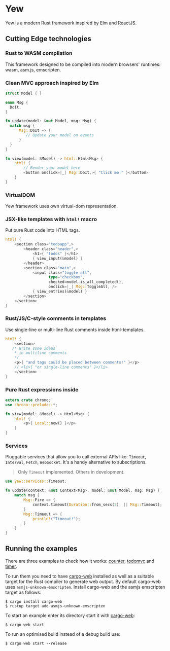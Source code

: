 # Yew

Yew is a modern Rust framework inspired by Elm and ReactJS.

## Cutting Edge technologies

### Rust to WASM compilation

This framework designed to be compiled into modern browsers' runtimes: wasm, asm.js, emscripten.

### Clean MVC approach inspired by Elm

```rust
struct Model { }

enum Msg {
  DoIt,
}

fn update(model: &mut Model, msg: Msg) {
  match msg {
      Msg::DoIt => {
         // Update your model on events
      }
  }
}

fn view(model: &Model) -> html::Html<Msg> {
    html! {
        // Render your model here
        <button onclick=|_| Msg::DoIt,>{ "Click me!" }</button>
    }
}
```

### VirtualDOM

Yew framework uses own virtual-dom representation.

### JSX-like templates with `html!` macro

Put pure Rust code into HTML tags.

```rust
html! {
    <section class="todoapp",>
        <header class="header",>
            <h1>{ "todos" }</h1>
            { view_input(&model) }
        </header>
        <section class="main",>
            <input class="toggle-all",
                   type="checkbox",
                   checked=model.is_all_completed(),
                   onclick=|_| Msg::ToggleAll, />
            { view_entries(&model) }
        </section>
    </section>
}
```

### Rust/JS/C-style comments in templates

Use single-line or multi-line Rust comments inside html-templates.

```rust
html! {
    <section>
   /* Write some ideas
    * in multiline comments
    */
    <p>{ "and tags could be placed between comments!" }</p>
    // <li>{ "or single-line comments" }</li>
    </section>
}
```

### Pure Rust expressions inside

```rust
extern crate chrono;
use chrono::prelude::*;

fn view(model: &Model) -> Html<Msg> {
    html! {
        <p>{ Local::now() }</p>
    }
}
```

### Services

Pluggable services that allow you to call external APIs like:
`Timeout`, `Interval`, `Fetch`, `WebSocket`.
It's a handy alternative to subscriptions.

> Only `Timeout` implemented. Others in development.

```rust
use yew::services::Timeout;

fn update(context: &mut Context<Msg>, model: &mut Model, msg: Msg) {
    match msg {
        Msg::Fire => {
            context.timeout(Duration::from_secs(5), || Msg::Timeout);
        }
        Msg::Timeout => {
            println!("Timeout!");
        }
    }
}
```

## Running the examples

There are three examples to check how it works: [counter], [todomvc] and [timer].

To run them you need to have [cargo-web] installed as well as a suitable target
for the Rust compiler to generate web output. By default cargo-web uses
`asmjs-unknown-emscripten`. Install cargo-web and the asmjs emscripten target
as follows:

    $ cargo install cargo-web
    $ rustup target add asmjs-unknown-emscripten

To start an example enter its directory start it with [cargo-web]:

    $ cargo web start

To run an optimised build instead of a debug build use:

    $ cargo web start --release


[counter]: examples/counter
[todomvc]: examples/todomvc
[timer]: examples/timer
[cargo-web]: https://github.com/koute/cargo-web

